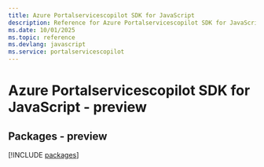 ```yaml
---
title: Azure Portalservicescopilot SDK for JavaScript
description: Reference for Azure Portalservicescopilot SDK for JavaScript
ms.date: 10/01/2025
ms.topic: reference
ms.devlang: javascript
ms.service: portalservicescopilot
---
```

# Azure Portalservicescopilot SDK for JavaScript - preview
## Packages - preview
[!INCLUDE [packages](portalservicescopilot-index.md)]